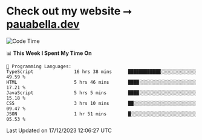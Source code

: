 # Check out my website ⭢ [pauabella.dev](https://pauabella.dev)

<!--START_SECTION:waka-->
![Code Time](http://img.shields.io/badge/Code%20Time-2%2C789%20hrs%2040%20mins-blue)

📊 **This Week I Spent My Time On** 

```text
💬 Programming Languages: 
TypeScript               16 hrs 38 mins      ████████████░░░░░░░░░░░░░   49.59 % 
HTML                     5 hrs 46 mins       ████░░░░░░░░░░░░░░░░░░░░░   17.21 % 
JavaScript               5 hrs 5 mins        ████░░░░░░░░░░░░░░░░░░░░░   15.18 % 
CSS                      3 hrs 10 mins       ██░░░░░░░░░░░░░░░░░░░░░░░   09.47 % 
JSON                     1 hr 51 mins        █░░░░░░░░░░░░░░░░░░░░░░░░   05.53 % 
```


 Last Updated on 17/12/2023 12:06:27 UTC
<!--END_SECTION:waka-->
